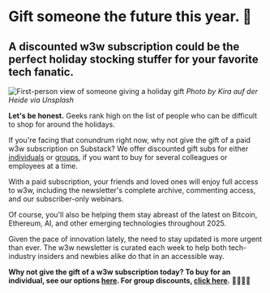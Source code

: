 # Gift someone the future this year. 🎄
## A discounted w3w subscription could be the perfect holiday stocking stuffer for your favorite tech fanatic.

![First-person view of someone giving a holiday gift](https://w3w.news/img/kira-2000.jpg)
*Photo by Kira auf der Heide via Unsplash*

**Let's be honest.** Geeks rank high on the list of people who can be difficult to shop for around the holidays.

If you're facing that conundrum right now, why not give the gift of a paid w3w subscription on Substack? We offer discounted gift subs for either [individuals](https://w3wnews.substack.com/subscribe?simple=true&next=https%3A%2F%2Fw3wnews.substack.com%2F&gift=true) or [groups](https://w3wnews.substack.com/subscribe?simple=true&next=https%3A%2F%2Fw3wnews.substack.com%2F&group=true), if you want to buy for several colleagues or employees at a time.

With a paid subscription, your friends and loved ones will enjoy full access to w3w, including the newsletter's complete archive, commenting access, and our subscriber-only webinars.

Of course, you'll also be helping them stay abreast of the latest on Bitcoin, Ethereum, AI, and other emerging technologies throughout 2025.

Given the pace of innovation lately, the need to stay updated is more urgent than ever. The w3w newsletter is curated each week to help both tech-industry insiders and newbies alike do that in an accessible way.

**Why not give the gift of a w3w subscription today? To buy for an individual, see our options [here](https://w3wnews.substack.com/subscribe?simple=true&next=https%3A%2F%2Fw3wnews.substack.com%2F&gift=true). For group discounts, [click here](https://w3wnews.substack.com/subscribe?simple=true&next=https%3A%2F%2Fw3wnews.substack.com%2F&group=true).** 🎅🎄🤶🎁
